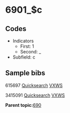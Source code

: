 # 6901\_$c

## Codes

-   Indicators
    -   First: 1
    -   Second: \_
-   Subfield: c

## Sample bibs

615697 [Quicksearch](https://search.library.yale.edu/catalog/615697) [VXWS](http://prodorbis.library.yale.edu:7014/vxws/GetHoldingsService?bibId=615697)

3415091 [Quicksearch](https://search.library.yale.edu/catalog/3415091) [VXWS](http://prodorbis.library.yale.edu:7014/vxws/GetHoldingsService?bibId=3415091)

**Parent topic:**[690](../../tags/690/690.md)

